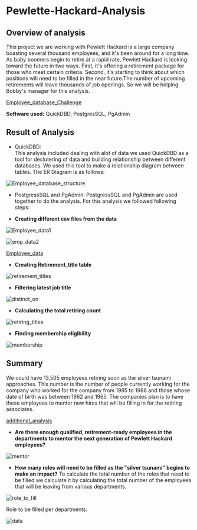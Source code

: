 # Pewlette-Hackard-Analysis

## Overview of analysis
This project we are working with Pewlett Hackard is a large company boasting several thousand employees, and it's been around for a long time. As baby boomers begin to retire at a rapid rate, Pewlett Hackard is looking toward the future in two ways. First, it's offering a retirement package for those who meet certain criteria. Second, it's starting to think about which positions will need to be filled in the near future.The number of upcoming retirements will leave thousands of job openings. So we will be helping Bobby's manager for this analysis. 

[Employee_database_Challenge](/queries.sql/Employee_Database_Challenge.sql)

**Software used:** QuickDBD, PostgresSQL, PgAdmin 

## Result of Analysis

- QuickDBD:  
This analysis included dealing with alot of data we used QuickDBD as a tool for declutering of data and building relationship between different databases. We used this tool to make a relationship diagram between tables. The ER Diagram is as follows:

![Employee_database_structure](https://user-images.githubusercontent.com/111251560/195484244-07f02bf6-a405-4cbe-a1d0-d29f3ea7658e.png)

- PostgressSQL and PgAdmin: 
PostgressSQL and PgAdmin are used together to do the analysis. For this analysis we followed following steps:

- **Creating different csv files from the data**

![Employee_data1](https://user-images.githubusercontent.com/111251560/195488891-2440d321-cf4a-4a6d-bb77-dd3a5bf36331.png)

![emp_data2](https://user-images.githubusercontent.com/111251560/195488926-c9c91666-c5db-484a-a0e3-ebdc022439de.png)

[Employee_data](/queries.sql/Employees_Database.sql)

- **Creating Retirement_title table**

![retirement_titles](https://user-images.githubusercontent.com/111251560/195489468-977dc0f2-f314-4bef-8758-c8491b50f983.png)

- **Filtering latest job title**

![distinct_on](https://user-images.githubusercontent.com/111251560/195489506-f93cfc48-64c9-41fe-b181-4c9e08a2b117.png)

- **Calculating the total retiring count**

![retiring_titles](https://user-images.githubusercontent.com/111251560/195489568-f21ca8b5-5a03-436f-a808-f5ccf1ea1da8.png)

- **Finding membership eligibility**

![membership](https://user-images.githubusercontent.com/111251560/195489587-5976a0a0-1646-4bbe-9487-ede553253852.png)

## Summary
We could have 13,505 employees retiring soon as the silver tsunami approaches. This number is the number of people currently working for the company who worked for the company from 1985 to 1988 and those whose date of birth was between 1962 and 1965. The companies plan is to have these employees to mentor new hires that will be filling in for the retiring associates.

[additional_analysis](/queries.sql/additional_analysis.sql)

- **Are there enough qualified, retirement-ready employees in the departments to mentor the next generation of Pewlett Hackard employees?**

![mentor](https://user-images.githubusercontent.com/111251560/195493058-adf16396-b839-46de-9df5-a5109c77675e.png)


- **How many roles will need to be filled as the "silver tsunami" begins to make an impact?**
To calculate the total number of the roles that need to be filled we calculate it by calculating the total number of the employees that will be leaving from various departments.

![role_to_fill](https://user-images.githubusercontent.com/111251560/195493113-462ac7a6-da92-4b3c-a2be-6d0b5e1924bf.png)

Role to be filled per departments:

![data](https://user-images.githubusercontent.com/111251560/195493213-26ccd695-8f88-44e5-89d0-3535804bef9d.png)
